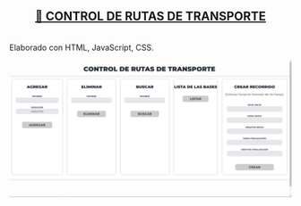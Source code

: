 <div align="center">
      <h2>
        <a
          href="https://luispinto90.github.io/ControlRutasDeTransporte/"
          target="_blank"
          >🚌 CONTROL DE RUTAS DE TRANSPORTE</a
        >
      </h2>
      <br />
</div>
Elaborado con HTML, JavaScript, CSS.

![Imagen](img/001.png)
